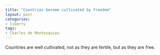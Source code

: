 ```yaml
---
title: "Countries become cultivated by freedom"
layout: post
categories:
- liberty
tags:
- Charles de Montesquieu
---
```


Countries are well cultivated, not as they are fertile, but as they are free.